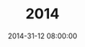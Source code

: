 ---
layout: post
title: "2014"
date: 2014-31-12 08:00:00
categories: blog
description: A year full of surprises
---